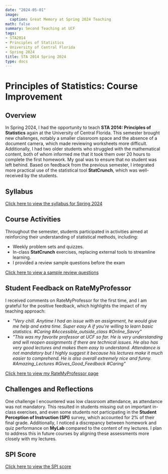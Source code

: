 ```yaml
---
date: "2024-05-01"
image:
  caption: Great Memory at Spring 2024 Teaching
math: false
summary: Second Teaching at UCF
tags:
- STA2014
- Principles of Statistics
- University of Central Florida
- Spring 2024
title: STA 2014 Spring 2024
type: docs
---
```


# Principles of Statistics: Course Improvement

## Overview
In Spring 2024, I had the opportunity to teach **STA 2014: Principles of Statistics** again at the University of Central Florida. This semester brought new challenges, notably a smaller classroom space and the absence of a document camera, which made reviewing worksheets more difficult. Additionally, I had two older students who struggled with the mathematical content, both of whom informed me that it took them over 20 hours to complete the first homework. My goal was to ensure that no student was left behind. Based on feedback from the previous semester, I integrated more practical use of the statistical tool **StatCrunch**, which was well-received by the students.

## Syllabus
[Click here to view the syllabus for Spring 2024](/uploads/24Spring/syllabus.pdf)

## Course Activities
Throughout the semester, students participated in activities aimed at reinforcing their understanding of statistical methods, including:
- Weekly problem sets and quizzes.
- In-class **StatCrunch** exercises, replacing external tools to streamline learning.
- I provided a review sample questions before the exam

[Click here to view a sample review questions](/uploads/24Spring/review.pdf)

## Student Feedback on RateMyProfessor
I received comments on RateMyProfessor for the first time, and I am grateful for the positive feedback, which highlights the impact of my teaching approach:
- *"Very chill. Anytime I had an issue with an assignment, he would give me help and extra time. Super easy A if you're willing to learn basic statistics. #Caring #Accessible_outside_class #Online_Savvy"*
- *"This was my favorite professor at UCF so far. He is very understanding and will reopen assignments if there are technical issues. He also has very good lectures and makes them easy to understand. Attendance is not mandatory but I highly suggest it because his lectures make it much easier to comprehend. He is also overall extremely nice and funny. #Amazing_Lectures #Gives_Good_Feedback #Caring"*

[Click here to view my RateMyProfessor page](https://www.ratemyprofessors.com/professor/2963870)

## Challenges and Reflections
One challenge I encountered was low classroom attendance, as attendance was not mandatory. This resulted in students missing out on important in-class exercises, and even some students not participating in the **Student Perception of Instruction (SPI)** survey, which accounted for 2% of their final grade. Additionally, I noticed a discrepancy between homework and quiz performance on **MyLab** compared to the content of my lectures. I plan to address this in future courses by aligning these assessments more closely with my lectures.

## SPI Score
[Click here to view the SPI score](/uploads/24Spring/spi.pdf)
